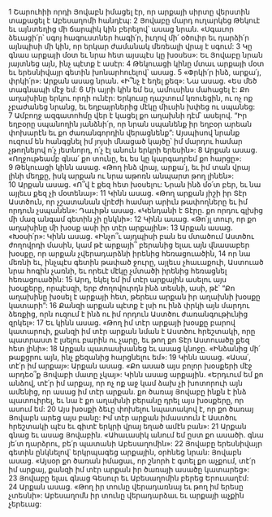 1 Շարուհիի որդի Յովաբն իմացել էր, որ արքայի սիրտը վերստին տաքացել է Աբեսաղոմի հանդէպ: 2 Յովաբը մարդ ուղարկեց Թեկուէ եւ այնտեղից մի ճարպիկ կին բերելով՝ ասաց նրան. «Սգաւոր ձեւացի՛ր՝ սգոյ հագուստներ հագի՛ր, իւղով մի՛ օծուիր եւ դարձի՛ր այնպիսի մի կին, որ երկար ժամանակ մեռեալի վրայ է սգում: 3 Կը գնաս արքայի մօտ եւ նրա հետ այսպէս կը խօսես»: Եւ Յովաբը նրան յայտնեց այն, ինչ պէտք է ասէր: 4 Թեկուացի կինը մտաւ արքայի մօտ եւ երեսնիվայր գետին խոնարհուելով՝ ասաց. 5 «Փրկի՛ր ինձ, արքա՛յ, փրկի՛ր»: Արքան ասաց նրան. «Ի՞նչ է եղել քեզ»: Նա ասաց. «Ես մեծ տագնապի մէջ եմ: 6 Մի այրի կին եմ ես, ամուսինս մահացել է: Քո աղախինը երկու որդի ունէր: Երկուսը դաշտում կռուեցին, ու ոչ ոք չբաժանեց նրանց, եւ եղբայրներից մէկը միւսին խփեց ու սպանեց: 7 Ամբողջ ազգատոհմը վեր է կացել քո աղախնի դէմ՝ ասելով. “Իր եղբօրը սպանողին յանձնի՛ր, որ նրան սպանենք իր եղբօր արեան փոխարէն եւ քո ժառանգորդին վերացնենք”: Այսպիսով նրանք ուզում են հանգցնել իմ յոյսի մնացած կայծը՝ իմ մարդու համար չթողնելով ո՛չ յետնորդ, ո՛չ էլ անուն երկրի երեսին»: 8 Արքան ասաց. «Ողջութեամբ գնա՛ քո տունը, եւ ես կը կարգադրեմ քո հարցը»: 9 Թեկուացի կինն ասաց. «Թող ինձ վրայ, արքա՛յ, եւ իմ տան վրայ լինի մեղքը, իսկ արքան ու նրա աթոռն անպարտ թող լինեն»: 10 Արքան ասաց. «Ո՞վ է քեզ հետ խօսելու: Նրան ինձ մօ՛տ բեր, եւ նա այլեւս քեզ չի մօտենայ»: 11 Կինն ասաց. «Թող արքան յիշի իր Տէր Աստծուն, որ չշատանան վրէժի համար արիւն թափողները եւ իմ որդուն չսպանեն»: Դաւիթն ասաց. «Կենդանի է Տէրը. քո որդու գլխից մի մազ անգամ գետին չի ընկնի»:
12 Կինն ասաց. «Թո՛յլ տուր, որ քո աղախինը մի խօսք ասի իր տէր արքային»: 13 Արքան ասաց. «Խօսի՛ր»: Կինն ասաց. «Ինչո՞ւ այդպիսի բան ես մտածում Աստծու ժողովրդի մասին, կամ թէ արքայի՞ բերանից ելաւ այն վնասաբեր խօսքը, որ արքան չվերադարձնի իրենից հեռացուածին, 14 որ նա մեռնի եւ, ինչպէս գետին թափած ջուրը, այլեւս չհաւաքուի, Աստուած նրա հոգին չառնի, եւ որեւէ մէկը չմտածի իրենից հեռացնել հեռացուածին: 15 Արդ, եկել եմ իմ տէր արքային ասելու այս խօսքերը, որպէսզի, երբ ժողովուրդն ինձ տեսնի, ասի, թէ՝ “Քո աղախինը խօսել է արքայի հետ, թերեւս արքան իր աղախնի խօսքը կատարի”: 16 Քանզի արքան պէտք է լսի ու ինձ փրկի այն մարդու ձեռքից, որն ուզում է ինձ ու իմ որդուն Աստծու ժառանգութիւնից զրկել»: 17 Եւ կինն ասաց. «Թող իմ տէր արքայի խօսքը բարով կատարուի, քանզի իմ տէր արքան նման է Աստծու հրեշտակի, որը պատրաստ է լսելու բարին ու չարը, եւ թող քո Տէր Աստուածը քեզ հետ լինի»: 18 Արքան պատասխանեց եւ ասաց կնոջը. «Ինձանից մի՛ թաքցրու այն, ինչ քեզանից հարցնելու եմ»: 19 Կինն ասաց. «Ասա՛, տէ՛ր իմ արքայ»: Արքան ասաց. «Քո ասած այս բոլոր խօսքերի մէջ արդեօ՞ք Յովաբի մատը չկայ»: Կինն ասաց արքային. «Երդւում եմ քո անձով, տէ՛ր իմ արքայ, որ ոչ ոք աջ կամ ձախ չի խոտորուի այն ամենից, որ ասաց իմ տէր արքան. քո ծառայ Յովաբը ինքն է ինձ պատուիրել, եւ նա է քո աղախնի բերանը դրել այս խօսքերը, որ ասում եմ: 20 Այս խօսքի ձեւը փոխելու նպատակով է, որ քո ծառայ Յովաբն արեց այս բանը: Իմ տէր արքան իմաստուն է Աստծու հրեշտակի պէս եւ գիտէ երկրի վրայ եղած ամէն բան»:
21 Արքան գնաց եւ ասաց Յովաբին. «Ահաւասիկ անում եմ ըստ քո ասածի. գնա յե՛տ դարձրու, բե՛ր պատանի Աբեսաղոմին»: 22 Յովաբը երեսնիվայր գետին ընկնելով՝ երկրպագեց արքային, օրհնեց նրան: Յովաբն ասաց. «Այսօր քո ծառան իմացաւ, որ շնորհ է գտել քո աչքում, տէ՛ր իմ արքայ, քանզի իմ տէր արքան իր ծառայի ասածը կատարեց»: 23 Յովաբը ելաւ գնաց Գեսուր եւ Աբեսաղոմին բերեց Երուսաղէմ: 24 Արքան ասաց. «Թող իր տունը վերադառնայ եւ թող իմ երեսը չտեսնի»: Աբեսաղոմն իր տունը վերադարձաւ եւ արքայի աչքին չերեւաց:
